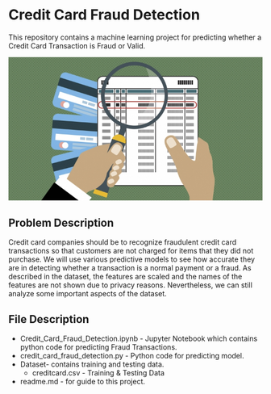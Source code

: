 # Credit Card Fraud Detection
This repository contains a machine learning project for predicting whether a Credit Card Transaction is Fraud or Valid.

![Display Image](./Rawdata/cap1.jpg)

## Problem Description
Credit card companies should be to recognize fraudulent credit card transactions so that customers are not charged for items that they did not purchase. We will use various predictive models to see how accurate they are in detecting whether a transaction is a normal payment or a fraud. As described in the dataset, the features are scaled and the names of the features are not shown due to privacy reasons. Nevertheless, we can still analyze some important aspects of the dataset.


## File Description

* Credit_Card_Fraud_Detection.ipynb - Jupyter Notebook which contains python code for predicting Fraud Transactions.<br>
* credit_card_fraud_detection.py - Python code for predicting model.<br>
* Dataset- contains training and testing data.<br>
  * creditcard.csv - Training & Testing Data
* readme.md - for guide to this project.<br>

